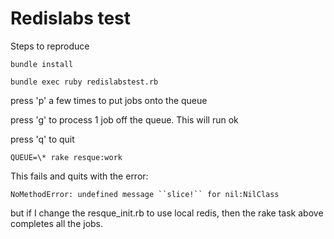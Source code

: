 # Redislabs test

Steps to reproduce

`bundle install`

`bundle exec ruby redislabstest.rb`

press 'p' a few times to put jobs onto the queue

press 'g' to process 1 job off the queue. This will run ok

press 'q' to quit

`QUEUE=\* rake resque:work`

This fails and quits with the error:

`NoMethodError: undefined message ``slice!`` for nil:NilClass`

but if I change the resque_init.rb to use local redis, then the rake task above completes all the jobs.
